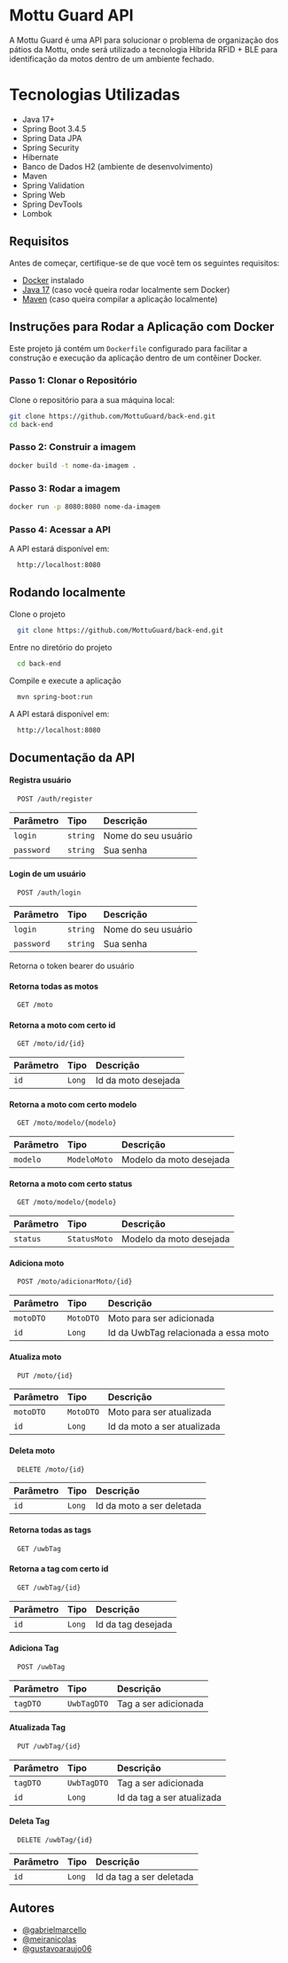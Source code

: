 
# Mottu Guard API

A Mottu Guard é uma API para solucionar o problema de organização dos pátios da Mottu, onde será utilizado a tecnologia Híbrida RFID + BLE para identificação da motos dentro de um ambiente fechado.


# Tecnologias Utilizadas

- Java 17+
- Spring Boot 3.4.5
- Spring Data JPA
- Spring Security
- Hibernate
- Banco de Dados H2 (ambiente de desenvolvimento)
- Maven
- Spring Validation
- Spring Web
- Spring DevTools
- Lombok

## Requisitos

Antes de começar, certifique-se de que você tem os seguintes requisitos:

- [Docker](https://docs.docker.com/get-docker/) instalado
- [Java 17](https://adoptopenjdk.net/) (caso você queira rodar localmente sem Docker)
- [Maven](https://maven.apache.org/) (caso queira compilar a aplicação localmente)

## Instruções para Rodar a Aplicação com Docker

Este projeto já contém um `Dockerfile` configurado para facilitar a construção e execução da aplicação dentro de um contêiner Docker.

### Passo 1: Clonar o Repositório

Clone o repositório para a sua máquina local:

```bash
git clone https://github.com/MottuGuard/back-end.git
cd back-end
````
### Passo 2: Construir a imagem

```bash
docker build -t nome-da-imagem .
````

### Passo 3: Rodar a imagem

```bash
docker run -p 8080:8080 nome-da-imagem
````
### Passo 4: Acessar  a API
A API estará disponível em:

```bash
  http://localhost:8080
```
## Rodando localmente

Clone o projeto

```bash
  git clone https://github.com/MottuGuard/back-end.git
```

Entre no diretório do projeto

```bash
  cd back-end
```

Compile e execute a aplicação

```bash
  mvn spring-boot:run
```

A API estará disponível em:

```bash
  http://localhost:8080
```

## Documentação da API

#### Registra usuário

```bash
  POST /auth/register
```

| Parâmetro   | Tipo       | Descrição                           |
| :---------- | :--------- | :---------------------------------- |
| `login` | `string` | Nome do seu usuário |
| `password` | `string` | Sua senha |


#### Login de  um usuário

```bash
  POST /auth/login
```

| Parâmetro   | Tipo       | Descrição                                   |
| :---------- | :--------- | :------------------------------------------ |
| `login` | `string` | Nome do seu usuário |
| `password` | `string` | Sua senha |

Retorna o token bearer do usuário

#### Retorna todas as motos

```bash
  GET /moto
```

#### Retorna a moto com certo id

```bash
  GET /moto/id/{id}
```

| Parâmetro   | Tipo       | Descrição                                   |
| :---------- | :--------- | :------------------------------------------ |
| `id` | `Long` | Id da moto desejada |

#### Retorna a moto com certo modelo

```bash
  GET /moto/modelo/{modelo}
```

| Parâmetro   | Tipo       | Descrição                                   |
| :---------- | :--------- | :------------------------------------------ |
| `modelo` | `ModeloMoto` | Modelo da moto desejada |

#### Retorna a moto com certo status

```bash
  GET /moto/modelo/{modelo}
```

| Parâmetro   | Tipo       | Descrição                                   |
| :---------- | :--------- | :------------------------------------------ |
| `status` | `StatusMoto` | Modelo da moto desejada |

#### Adiciona moto

```bash
  POST /moto/adicionarMoto/{id}
```

| Parâmetro   | Tipo       | Descrição                                   |
| :---------- | :--------- | :------------------------------------------ |
| `motoDTO` | `MotoDTO` | Moto para ser adicionada |
| `id` | `Long` | Id da UwbTag relacionada a essa moto |

#### Atualiza moto

```bash
  PUT /moto/{id}
```

| Parâmetro   | Tipo       | Descrição                                   |
| :---------- | :--------- | :------------------------------------------ |
| `motoDTO` | `MotoDTO` | Moto para ser atualizada |
| `id` | `Long` | Id da moto a ser atualizada |

#### Deleta moto

```bash
  DELETE /moto/{id}
```

| Parâmetro   | Tipo       | Descrição                                   |
| :---------- | :--------- | :------------------------------------------ |
| `id` | `Long` | Id da moto a ser deletada |

#### Retorna todas as tags

```bash
  GET /uwbTag
```

#### Retorna a tag com certo id

```bash
  GET /uwbTag/{id}
```

| Parâmetro   | Tipo       | Descrição                                   |
| :---------- | :--------- | :------------------------------------------ |
| `id` | `Long` | Id da tag desejada |


#### Adiciona Tag

```bash
  POST /uwbTag
```

| Parâmetro   | Tipo       | Descrição                                   |
| :---------- | :--------- | :------------------------------------------ |
| `tagDTO` | `UwbTagDTO` | Tag a ser adicionada |

#### Atualizada Tag

```bash
  PUT /uwbTag/{id}
```

| Parâmetro   | Tipo       | Descrição                                   |
| :---------- | :--------- | :------------------------------------------ |
| `tagDTO` | `UwbTagDTO` | Tag a ser adicionada |
| `id` | `Long` | Id da tag a ser atualizada |

#### Deleta Tag

```bash
  DELETE /uwbTag/{id}
```

| Parâmetro   | Tipo       | Descrição                                   |
| :---------- | :--------- | :------------------------------------------ |
| `id` | `Long` | Id da tag a ser deletada |










## Autores

- [@gabrielmarcello](https://github.com/gabrielmarcello)
- [@meiranicolas](https://github.com/meiranicolas)
- [@gustavoaraujo06](https://github.com/gustavoaraujo06)

